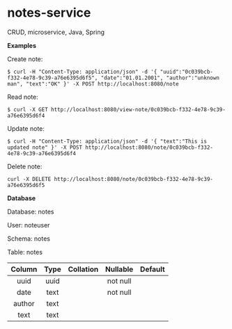# notes-service
CRUD, microservice, Java, Spring

**Examples**

Create note:
```
$ curl -H "Content-Type: application/json" -d '{ "uuid":"0c039bcb-f332-4e78-9c39-a76e6395d6f5", "date":"01.01.2001", "author":"unknown man", "text":"OK" }' -X POST http://localhost:8080/note
```
Read note:
```
$ curl -X GET http://localhost:8080/view-note/0c039bcb-f332-4e78-9c39-a76e6395d6f4
```
Update note:
```
$ curl -H "Content-Type: application/json" -d '{ "text":"This is updated note" }' -X POST http://localhost:8080/note/0c039bcb-f332-4e78-9c39-a76e6395d6f4
```
Delete note:
```
curl -X DELETE http://localhost:8080/note/0c039bcb-f332-4e78-9c39-a76e6395d6f5
```

**Database**

Database: notes

User: noteuser

Schema: notes

Table: notes

| Column | Type | Collation | Nullable | Default |
|:------:|:----:|:---------:|:--------:|:-------:|
| uuid   | uuid |           | not null |         |
| date   | text |           | not null |         |
| author | text |           |          |         |
| text   | text |           |          |         |